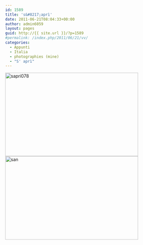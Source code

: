 ```yaml
---
id: 1589
title: 's&#8217;aprì'
date: 2011-06-21T08:04:33+00:00
author: admin6059
layout: pages
guid: http://{{ site.url }}/?p=1589
#permalink: /index.php/2011/06/21/vv/
categories:
  - Appunti
  - Italia
  - photographies (mine)
  - "S' aprì"
---
```

<img class="aligncenter wp-image-3979" src="{{ site.url }}/images/uploads/2011/06/sapri078.jpg" alt="sapri078" width="425" height="266" srcset="{{ site.url }}/images/uploads/2011/06/sapri078.jpg 719w, {{ site.url }}/images/uploads/2011/06/sapri078-300x188.jpg 300w" sizes="(max-width: 425px) 100vw, 425px" />

<img class="aligncenter size-full wp-image-3829" src="{{ site.url }}/images/uploads/2011/06/san.jpg" alt="san" width="425" height="266" srcset="{{ site.url }}/images/uploads/2011/06/san.jpg 425w, {{ site.url }}/images/uploads/2011/06/san-300x188.jpg 300w" sizes="(max-width: 425px) 100vw, 425px" />
